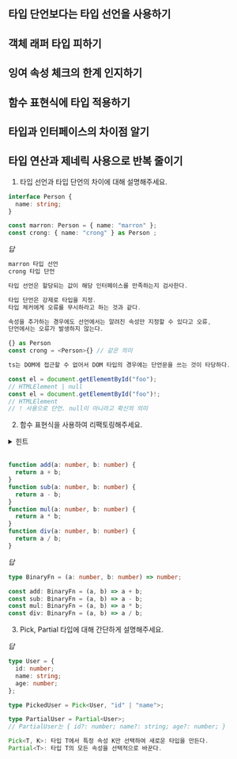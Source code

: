 ## 타입 단언보다는 타입 선언을 사용하기

## 객체 래퍼 타입 피하기

## 잉여 속성 체크의 한계 인지하기

## 함수 표현식에 타입 적용하기

## 타입과 인터페이스의 차이점 알기

## 타입 연산과 제네릭 사용으로 반복 줄이기

1. 타입 선언과 타입 단언의 차이에 대해 설명해주세요.

```ts
interface Person {
  name: string;
}

const marron: Person = { name: "marron" };
const crong: { name: "crong" } as Person ;
```

_답_

```ts
marron 타입 선언
crong 타입 단언

타입 선언은 할당되는 값이 해당 인터페이스를 만족하는지 검사한다.

타입 단언은 강제로 타입을 지정.
타입 체커에게 오류를 무시하라고 하는 것과 같다.

속성을 추가하는 경우에도 선언에서는 알려진 속성만 지정할 수 있다고 오류,
단언에서는 오류가 발생하지 않는다.

{} as Person
const crong = <Person>{} // 같은 의미

ts는 DOM에 접근할 수 없어서 DOM 타입의 경우에는 단언문을 쓰는 것이 타당하다.

const el = document.getElememtById("foo");
// HTMLElement | null
const el = document.getElememtById("foo")!;
// HTMLElement
// ! 사용으로 단언. null이 아니라고 확신의 의미
```

2. 함수 표현식을 사용하여 리팩토링해주세요.
<details>
  <summary>힌트</summary>
  함수 타입 만들기
</details>

</br>

```ts
function add(a: number, b: number) {
  return a + b;
}
function sub(a: number, b: number) {
  return a - b;
}
function mul(a: number, b: number) {
  return a * b;
}
function div(a: number, b: number) {
  return a / b;
}
```

_답_

```ts
type BinaryFn = (a: number, b: number) => number;

const add: BinaryFn = (a, b) => a + b;
const sub: BinaryFn = (a, b) => a - b;
const mul: BinaryFn = (a, b) => a * b;
const div: BinaryFn = (a, b) => a / b;
```

3. Pick, Partial 타입에 대해 간단하게 설명해주세요.

_답_

```ts
type User = {
  id: number;
  name: string;
  age: number;
};

type PickedUser = Pick<User, "id" | "name">;

type PartialUser = Partial<User>;
// PartialUser는 { id?: number; name?: string; age?: number; }

Pick<T, K>: 타입 T에서 특정 속성 K만 선택하여 새로운 타입을 만든다.
Partial<T>: 타입 T의 모든 속성을 선택적으로 바꾼다.
```
